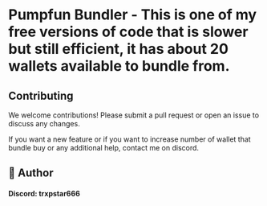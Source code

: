# Pumpfun Bundler - This is one of my free versions of code that is slower but still efficient, it has about 20 wallets available to bundle from.

## Contributing
We welcome contributions! Please submit a pull request or open an issue to discuss any changes.

If you want a new feature or if you want to increase number of wallet that bundle buy or any additional help, contact me on discord.

## 👤 Author

#### Discord: trxpstar666


